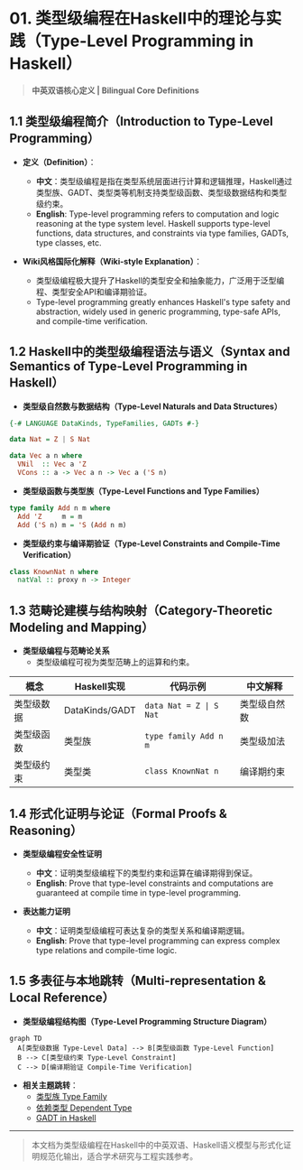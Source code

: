 # 01. 类型级编程在Haskell中的理论与实践（Type-Level Programming in Haskell）

> **中英双语核心定义 | Bilingual Core Definitions**

## 1.1 类型级编程简介（Introduction to Type-Level Programming）

- **定义（Definition）**：
  - **中文**：类型级编程是指在类型系统层面进行计算和逻辑推理，Haskell通过类型族、GADT、类型类等机制支持类型级函数、类型级数据结构和类型级约束。
  - **English**: Type-level programming refers to computation and logic reasoning at the type system level. Haskell supports type-level functions, data structures, and constraints via type families, GADTs, type classes, etc.

- **Wiki风格国际化解释（Wiki-style Explanation）**：
  - 类型级编程极大提升了Haskell的类型安全和抽象能力，广泛用于泛型编程、类型安全API和编译期验证。
  - Type-level programming greatly enhances Haskell's type safety and abstraction, widely used in generic programming, type-safe APIs, and compile-time verification.

## 1.2 Haskell中的类型级编程语法与语义（Syntax and Semantics of Type-Level Programming in Haskell）

- **类型级自然数与数据结构（Type-Level Naturals and Data Structures）**

```haskell
{-# LANGUAGE DataKinds, TypeFamilies, GADTs #-}

data Nat = Z | S Nat

data Vec a n where
  VNil  :: Vec a 'Z
  VCons :: a -> Vec a n -> Vec a ('S n)
```

- **类型级函数与类型族（Type-Level Functions and Type Families）**

```haskell
type family Add n m where
  Add 'Z     m = m
  Add ('S n) m = 'S (Add n m)
```

- **类型级约束与编译期验证（Type-Level Constraints and Compile-Time Verification）**

```haskell
class KnownNat n where
  natVal :: proxy n -> Integer
```

## 1.3 范畴论建模与结构映射（Category-Theoretic Modeling and Mapping）

- **类型级编程与范畴论关系**
  - 类型级编程可视为类型范畴上的运算和约束。

| 概念 | Haskell实现 | 代码示例 | 中文解释 |
|------|-------------|----------|----------|
| 类型级数据 | DataKinds/GADT | `data Nat = Z \| S Nat` | 类型级自然数 |
| 类型级函数 | 类型族 | `type family Add n m` | 类型级加法 |
| 类型级约束 | 类型类 | `class KnownNat n` | 编译期约束 |

## 1.4 形式化证明与论证（Formal Proofs & Reasoning）

- **类型级编程安全性证明**
  - **中文**：证明类型级编程下的类型约束和运算在编译期得到保证。
  - **English**: Prove that type-level constraints and computations are guaranteed at compile time in type-level programming.

- **表达能力证明**
  - **中文**：证明类型级编程可表达复杂的类型关系和编译期逻辑。
  - **English**: Prove that type-level programming can express complex type relations and compile-time logic.

## 1.5 多表征与本地跳转（Multi-representation & Local Reference）

- **类型级编程结构图（Type-Level Programming Structure Diagram）**

```mermaid
graph TD
  A[类型级数据 Type-Level Data] --> B[类型级函数 Type-Level Function]
  B --> C[类型级约束 Type-Level Constraint]
  C --> D[编译期验证 Compile-Time Verification]
```

- **相关主题跳转**：
  - [类型族 Type Family](../11-Type-Family/01-Type-Family-in-Haskell.md)
  - [依赖类型 Dependent Type](../10-Dependent-Type/01-Dependent-Type-in-Haskell.md)
  - [GADT in Haskell](../09-GADT/01-GADT-in-Haskell.md)

---

> 本文档为类型级编程在Haskell中的中英双语、Haskell语义模型与形式化证明规范化输出，适合学术研究与工程实践参考。
